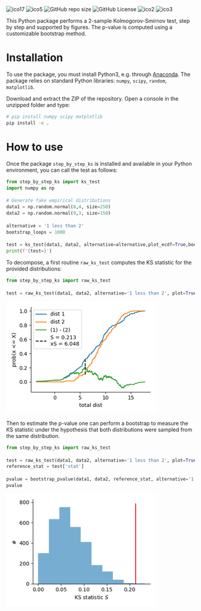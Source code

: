 ![ico17](https://github.com/remyeltorro/step_by_step_ks/actions/workflows/test.yml/badge.svg)
![ico5](https://img.shields.io/pypi/dm/step_by_step_ks)
![GitHub repo size](https://img.shields.io/github/repo-size/remyeltorro/step_by_step_ks)
![GitHub License](https://img.shields.io/github/license/remyeltorro/step_by_step_ks?link=https%3A%2F%2Fgithub.com%2Fremyeltorro%step_by_step_ks%2Fblob%2Fmain%2FLICENSE)
![ico2](https://img.shields.io/github/forks/remyeltorro/step_by_step_ks?link=https%3A%2F%2Fgithub.com%2Fremyeltorro%step_by_step_ks%2Fforks)
![ico3](https://img.shields.io/github/stars/remyeltorro/step_by_step_ks?link=https%3A%2F%2Fgithub.com%2Fremyeltorro%step_by_step_ks%2Fstargazers)



This Python package performs a 2-sample Kolmogorov-Smirnov test, step by step and supported by figures. The p-value is computed using a customizable bootstrap method. 

Installation
============

To use the package, you must install Python3, e.g. through [Anaconda](https://www.anaconda.com/download). The package relies on standard Python libraries: `numpy`, `scipy`, `random`, `matplotlib`.

Download and extract the ZIP of the repository. Open a console in the unzipped folder and type:

``` bash
# pip install numpy scipy matplotlib
pip install -e .
```

How to use
==========

Once the package `step_by_step_ks` is installed and available in your Python environment, you can call the test as follows:

```python
from step_by_step_ks import ks_test
import numpy as np

# Generate fake empirical distributions
data1 = np.random.normal(8,4, size=250)
data2 = np.random.normal(9,3, size=150)

alternative = '1 less than 2'
bootstrap_loops = 1000

test = ks_test(data1, data2, alternative=alternative,plot_ecdf=True,bootstrap_loops=bootstrap_loops, bootstrap_plot=True, bootstrap_size=None, bootstrap_replacement=False)
print(f'{test=}')
```

To decompose, a first routine `raw_ks_test` computes the KS statistic for the provided distributions:

```python
from step_by_step_ks import raw_ks_test

test = raw_ks_test(data1, data2, alternative='1 less than 2', plot=True)
```

![ECDF plot](https://github.com/remyeltorro/step_by_step_ks/blob/main/assets/ecdf.png?raw=true)

Then to estimate the p-value one can perform a bootstrap to measure the KS statistic under the hypothesis that both distributions were sampled from the same distribution. 

```python
from step_by_step_ks import raw_ks_test

test = raw_ks_test(data1, data2, alternative='1 less than 2', plot=True)
reference_stat = test['stat']

pvalue = bootstrap_pvalue(data1, data2, reference_stat, alternative='1 less than 2', plot=True, nloop=1000, replacement=False)
pvalue
```

![KS statistic distribution](https://github.com/remyeltorro/step_by_step_ks/blob/main/assets/stat_dist.png?raw=true)
